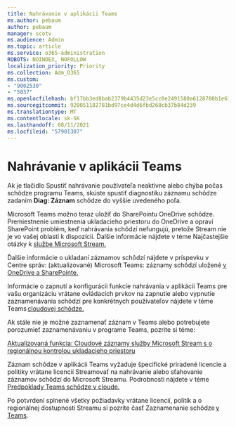```yaml
---
title: Nahrávanie v aplikácii Teams
ms.author: pebaum
author: pebaum
manager: scotv
ms.audience: Admin
ms.topic: article
ms.service: o365-administration
ROBOTS: NOINDEX, NOFOLLOW
localization_priority: Priority
ms.collection: Adm_O365
ms.custom:
- "9002530"
- "5037"
ms.openlocfilehash: bf17bb3ed8bab2379b4435d23e5cc0e2491580a6128780b1e6166513e54c6abd
ms.sourcegitcommit: 920051182781bd97ce4d4d6fbd268cb37b84d239
ms.translationtype: MT
ms.contentlocale: sk-SK
ms.lasthandoff: 08/11/2021
ms.locfileid: "57901307"
---
```

# <a name="recording-in-teams"></a>Nahrávanie v aplikácii Teams

Ak je tlačidlo  Spustiť nahrávanie používateľa neaktívne alebo chýba počas schôdze programu Teams, skúste spustiť diagnostiku záznamu schôdze zadaním **Diag: Záznam** schôdze do vyššie uvedeného poľa. 

Microsoft Teams možno teraz uložiť do SharePointu OneDrive schôdze. Premiestnenie umiestnenia ukladacieho priestoru do OneDrive a opraví SharePoint problém, keď nahrávania schôdzí nefungujú, pretože Stream nie je vo vašej oblasti k dispozícii. Ďalšie informácie nájdete v téme Najčastejšie otázky k [službe Microsoft Stream.](https://docs.microsoft.com/stream/faq#which-regions-does-microsoft-stream-host-my-data-in)

Ďalšie informácie o ukladaní záznamov schôdzí nájdete v príspevku v Centre správ: (aktualizované) Microsoft Teams: záznamy schôdzí uložené [v OneDrive a SharePointe.](https://portal.microsoft.com/Adminportal/Home?ref=MessageCenter&id=MC222640)

Informácie o zapnutí a konfigurácii funkcie nahrávania v aplikácii Teams pre vašu organizáciu vrátane ovládacích prvkov na zapnutie alebo vypnutie zaznamenávania schôdzí pre konkrétnych používateľov nájdete v téme Teams [cloudovej schôdze.](https://docs.microsoft.com/microsoftteams/cloud-recording) 

Ak stále nie je možné zaznamenať záznam v Teams alebo potrebujete porozumieť zaznamenávaniu v programe Teams, pozrite si téme: 

[Aktualizovaná funkcia: Cloudové záznamy služby Microsoft Stream s o regionálnou kontrolou ukladacieho priestoru](https://admin.microsoft.com/AdminPortal/Home#/MessageCenter?id=MC214327)

Záznam schôdze v aplikácii Teams vyžaduje špecifické priradené licencie a politiky vrátane licencií Streamovať na nahrávanie alebo sťahovanie záznamov schôdzí do Microsoft Streamu. Podrobnosti nájdete v téme [Predpoklady Teams schôdze v cloude.](https://docs.microsoft.com/microsoftteams/cloud-recording#prerequisites-for-teams-cloud-meeting-recording)

Po potvrdení splnené všetky požiadavky vrátane licencií, politík a o regionálnej dostupnosti Streamu si pozrite časť Zaznamenanie schôdze [v Teams](https://support.office.com/article/34dfbe7f-b07d-4a27-b4c6-de62f1348c24). 
